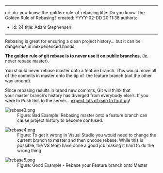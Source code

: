 

---
uri: do-you-know-the-golden-rule-of-rebasing
title: Do you know The Golden Rule of Rebasing?
created: YYYY-02-DD 20:11:38
authors:
  - id: 24
    title: Adam Stephensen
---




<span class='intro'> <p>​Rebasing is great for ensuring a clean project history... but it can be dangerous in inexperienced hands.</p> </span>

<p> 
   <strong>The golden rule of&#160;git rebase&#160;is to never use it on&#160;public&#160;branches.&#160;</strong>(ie. never rebase&#160;master).</p><p>You should never rebase master onto a feature branch. This would&#160;move&#160;all of the commits in&#160;master&#160;onto the tip&#160;of&#160; the feature branch (not the other way around).&#160;</p><p>Since rebasing results in brand new commits, Git will think that your&#160;master&#160;branch’s history has diverged from everybody else’s. If you were to Push this to the server... <a href="https&#58;//www.atlassian.com/git/tutorials/merging-vs-rebasing/the-golden-rule-of-rebasing">expect lots of pain to fix it up</a>!</p><dl class="badImage"><dt> <img src="/PublishingImages/rebase3.png" alt="rebase3.png" /> </dt><dd>Figure&#58; Bad Example&#58; Rebasing master onto a feature branch can cause project history to become confused. &#160; &#160;</dd></dl><dl class="image"><dt> ​<img src="/PublishingImages/rebase4.png" alt="rebase4.png" /> </dt><dd>Figure&#58; To get it wrong in Visual Studio you would need to change the current branch to master and then choose rebase. While this is possible, the VS team have done a good job making it hard to do the wrong thing</dd></dl><dl class="goodImage"><dt> <img src="/PublishingImages/rebase5.png" alt="rebase5.png" /> </dt><dd>Figure&#58; Good Example - Rebase your Feature branch onto Master</dd></dl>


